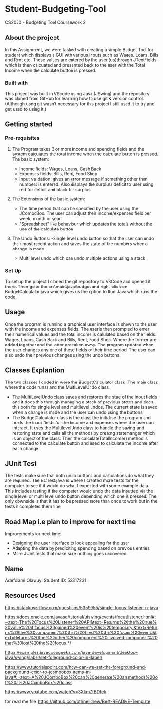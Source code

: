 # Student-Budgeting-Tool
CS2020 - Budgeting Tool Coursework 2
## About the project
In this Assignment, we were tasked with creating a simple Budget Tool for student which displays a GUI wth various inputs such as Wages, Loans, Bills and Rent etc. These values are entered by the user (us)through JTextFields which is then calcuated and presented back to the user with the Total Income when the calculate button is pressed.

### Built with
This project was built in VScode using Java (JSwing) and the repository was cloned from GitHub for learning how to use git & version control. (Although usng git wasn't necessary for this project I still used it to try and get used to using it.)

## Getting started
### Pre-requisites
1. The Program takes 3 or more income and spending fields and the system calculates the total income when the calculate button is pressed. The basic system:
    - Income fields: Wages, Loans, Cash Back
    - Expenses fields: Bills, Rent, Food Shop
    - Input validation: gives an error message if something other than numbers is entered. Also displays the surplus/ deficit to user using red for deficit and black for surplus

2. The Extensions of the basic system:
    - The time period that can be specified by the user using the JComboBox. The user can adjust their income/expenses field per week, month or year.
    - "Spreadsheet" like behaviour which updates the totals without the use of the calculate button 

3. The Undo Buttons:
    -Single level undo button so that the user can undo their most recent action and saves the state of the numbers when a change is made
    - Multi level undo which can undo multiple actions using a stack

### Set Up
To set up the project I cloned the git repository to VSCode and opened it there. Then go to the src\main\java\budget and right-click on BudgetCalculator.java which gives us the option to Run Java which runs the code.

## Usage
Once the program is running a graphical user interface is shown to the user with the income and expenses fields. The useris then prompted to enter their numerical values and the total income is calulated based on the fields:  Wages, Loans, Cash Back and Bills, Rent, Food Shop. Where the former are added together and the latter are taken away. The program updated when the user changes any one of these fields or their time period. The user can also undo their previous changes using the undo buttons. 

## Classes Explantion
The two classes I coded in were the BudgetCalculator class (The main class where the code runs) and the MultiLevelUndo class.
  - The MultiLevelUndo class saves and restores the stae of the inout fields and it does this through managing a stack of previous states and does this both for single level and multilevel undos. The current state is saved when a change is made and the user can undo using the buttons
  - The BudgetCalculator class is the class the initialise the program and holds the input fields for the income and expenses where the user can interact. It uses the MultilevelUndo class to handle the saving and restoring state and calls all the methods by creatng statemanger which is an object of the class. Then the calculateTotalIncome() method is connected to the calculate button and used to calculate the income after each change.
  

## JUnit Test
The tests make sure that both undo buttons and calculations do what they are required. The BCTest.java is where I created more tests for the computer to see if it would do what I expected with some example data. This includes testing if the computer would undo the data inputted via the single level or multi level undo button depending which one is pressed. The only downside is that it has to be pressed more than once to work but in the tests it completes them fine

## Road Map i.e plan to improve for next time
Improvements for next time:
  - Designing the user interface to look appealing for the user
  - Adapting the data by prediciting spending based on previous entries
  - More JUnit tests that make sure nothing goes uncovered 
## Name 
Adefolami Olawuyi Student ID: 52317231

## Resources Used 
https://stackoverflow.com/questions/5359955/simple-focus-listener-in-java

https://docs.oracle.com/javase/tutorial/uiswing/events/focuslistener.html#:~:text=The%20Focus%20Listener%20API&text=Returns%20the%20true%20value%20if,focus%2Dgained%20event%20is%20temporary.&text=Returns%20the%20component%20that%20fired%20the%20focus%20event.&text=Returns%20the%20other%20component%20involved,component%20that%20lost%20the%20focus.*/
        
https://examples.javacodegeeks.com/java-development/desktop-java/swing/jlabel/set-foreground-color-in-jlabel/

https://www.tutorialspoint.com/how-can-we-set-the-foreground-and-background-color-to-jcombobox-items-in-java#:~:text=A%20JComboBox%20can%20generate%20an,methods%20of%20a%20JComboBox%20class.

https://www.youtube.com/watch?v=3XkmZfBDfek

for read me file: https://github.com/othneildrew/Best-README-Template